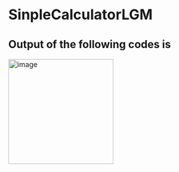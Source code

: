 # SinpleCalculatorLGM
## Output of the following codes is
<img width="210" alt="image" src="https://github.com/yashsahu2001/SinpleCalculatorLGM/assets/117669471/d6dc23f9-4f5c-48b1-ba20-7d8d2455c336">
